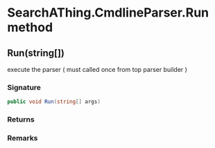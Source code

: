 # SearchAThing.CmdlineParser.Run method
## Run(string[])
execute the parser ( must called once from top parser builder )

### Signature
```csharp
public void Run(string[] args)
```
### Returns

### Remarks

